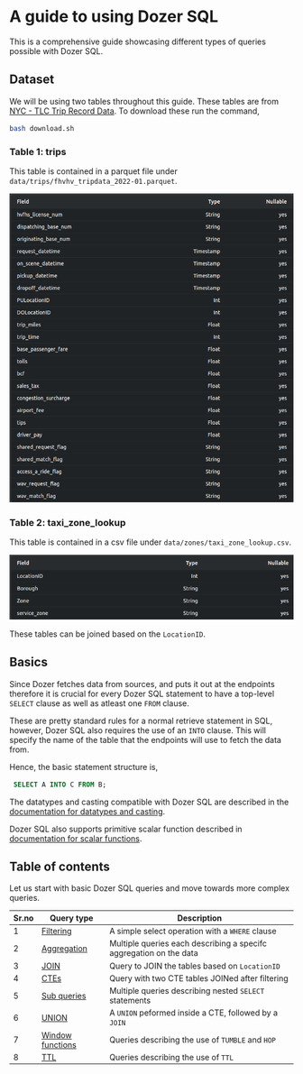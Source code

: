 # A guide to using Dozer SQL

This is a comprehensive guide showcasing different types of queries possible with Dozer SQL.

## Dataset

We will be using two tables throughout this guide. These tables are from [NYC - TLC Trip Record Data](https://www.nyc.gov/site/tlc/about/tlc-trip-record-data.page). To download these run the command,

```bash
bash download.sh
```

### Table 1: trips

This table is contained in a parquet file under `data/trips/fhvhv_tripdata_2022-01.parquet`.

![table_1_image](/sql/images/table_1.png)

### Table 2: taxi_zone_lookup

This table is contained in a csv file under `data/zones/taxi_zone_lookup.csv`.

![table_2_image](/sql/images/table_2.png)

These tables can be joined based on the `LocationID`.

## Basics

Since Dozer fetches data from sources, and puts it out at the endpoints therefore it is crucial for every Dozer SQL statement to have a top-level `SELECT` clause as well as atleast one `FROM` clause.

These are pretty standard rules for a normal retrieve statement in SQL, however, Dozer SQL also requires the use of an `INTO` clause. This will specify the name of the table that the endpoints will use to fetch the data from.

Hence, the basic statement structure is,

```sql
 SELECT A INTO C FROM B;
```

The datatypes and casting compatible with Dozer SQL are described in the [documentation for datatypes and casting](https://getdozer.io/docs/transforming-data/data-types).

Dozer SQL also supports primitive scalar function described in [documentation for scalar functions](https://getdozer.io/docs/transforming-data/scalar-functions).

## Table of contents

Let us start with basic Dozer SQL queries and move towards more complex queries.

| Sr.no | Query type                                       | Description                                                        |
| ----- | ------------------------------------------------ | ------------------------------------------------------------------ |
| 1     | [Filtering](./filtering/README.md)               | A simple select operation with a `WHERE` clause                    |
| 2     | [Aggregation](./aggregation/README.md)           | Multiple queries each describing a specifc aggregation on the data |
| 3     | [JOIN](./join/README.md)                         | Query to JOIN the tables based on `LocationID`                     |
| 4     | [CTEs](./cte/README.md)                          | Query with two CTE tables JOINed after filtering                   |
| 5     | [Sub queries](./sub-queries/README.md)           | Multiple queries describing nested `SELECT` statements             |
| 6     | [UNION](./union/README.md)                       | A `UNION` peformed inside a CTE, followed by a `JOIN`              |
| 7     | [Window functions](./window-functions/README.md) | Queries describing the use of `TUMBLE` and `HOP`                   |
| 8     | [TTL](./ttl/README.md)                           | Queries describing the use of `TTL`                                |
